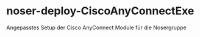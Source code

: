 # noser-deploy-CiscoAnyConnectExe
Angepasstes Setup der Cisco AnyConnect Module für die Nosergruppe
